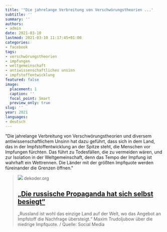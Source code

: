 ```yaml
---
title: '"Die jahrelange Verbreitung von Verschwörungstheorien ...'
subtitle: ''
summary: ''
authors:
- admin
date: 2021-03-10
lastmod: 2021-03-10 11:17:45+01:00
categories:
- facebook
tags:
- verschwörungstheorien
- impfungen
- weltgemeinschaft
- antiwissenschaftliches unsinn
- impfstoffentwicklung
featured: false
image:
  placement: 1
  caption: ''
  focal_point: Smart
  preview_only: true
slug: ''
year: 2021
languages:
- deutsch
---
```


"Die jahrelange Verbreitung von Verschwörungstheorien und diversem antiwissenschaftlichem Unsinn hat dazu geführt, dass sich in dem Land, das in der Impfstoffentwicklung an der Spitze steht, die Menschen vor Impfungen fürchten. Das führt zu Todesfällen, die zu vermeiden wären, und zur Isolation in der Weltgemeinschaft, denn das Tempo der Impfung ist wahrhaft ein Wettrennen. Die Länder mit der größten Impfquote werden füreinander die Grenzen öffnen."
> [![](https://www.dekoder.org/sites/default/files/truduljubow_sputnik_social.png)](https://www.dekoder.org/de/article/corona-impfung-sputnik-propaganda)
> dekoder.org
> ## [„Die russische Propaganda hat sich selbst besiegt“](https://www.dekoder.org/de/article/corona-impfung-sputnik-propaganda)
>
>„Russland ist wohl das einzige Land auf der Welt, wo das Angebot an Impfstoff die Nachfrage übersteigt.“ Maxim Trudoljubow über die niedrige Impfquote. / Quelle: Social Media